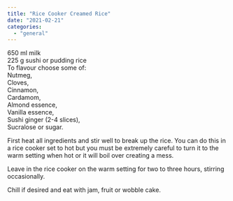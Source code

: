 ```yaml
---
title: "Rice Cooker Creamed Rice"
date: "2021-02-21"
categories: 
  - "general"
---
```


650 ml milk  
225 g sushi or pudding rice  
To flavour choose some of:  
Nutmeg,  
Cloves,  
Cinnamon,  
Cardamom,  
Almond essence,  
Vanilla essence,  
Sushi ginger (2-4 slices),  
Sucralose or sugar.

First heat all ingredients and stir well to break up the rice. You can do this in a rice cooker set to hot but you must be extremely careful to turn it to the warm setting when hot or it will boil over creating a mess.

Leave in the rice cooker on the warm setting for two to three hours, stirring occasionally.

Chill if desired and eat with jam, fruit or wobble cake.
